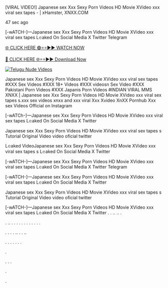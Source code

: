[VIRAL VIDEO!] Japanese sex Xxx Sexy Porn Videos HD Movie XVideo xxx viral sex tapes - | xHamster, XNXX.COM

47 sec ago

[-wATCH-]—Japanese sex Xxx Sexy Porn Videos HD Movie XVideo xxx viral sex tapes  L𝚎aked On Social Media X Twitter Telegram

[🌐 CLICK HERE 🟢==►► WATCH NOW](https://viral-xone.blogspot.com/2025/01/valovideo.html)

[🔴 CLICK HERE 🌐==►► Download Now](https://viral-xone.blogspot.com/2025/01/valovideo.html)

[![Telugu Nude Videos](https://i.imgur.com/dJHk4Zq.gif)](https://viral-xone.blogspot.com/2025/01/valovideo.html)

Japanese sex Xxx Sexy Porn Videos HD Movie XVideo xxx viral sex tapes  #XXX Sex Videos #XXX 18+ Videos #XXX videosn Sex Video #XXX Pakistani Porn Videos #XXX Japanis Porn Videos #INDIAN VIRAL MMS XNXX | Japanese sex Xxx Sexy Porn Videos HD Movie XVideo xxx viral sex tapes s.xxx sex videos xnxx and xxx viral Xxx Xvideo XnXX Pornhub Xxx sex Videos Official on Instagram

[-wATCh-]—Japanese sex Xxx Sexy Porn Videos HD Movie XVideo xxx viral sex tapes  L𝚎aked On Social Media X Twitter

Japanese sex Xxx Sexy Porn Videos HD Movie XVideo xxx viral sex tapes s Tutorial Original Video video oficial twitter

L𝚎aked VideoJapanese sex Xxx Sexy Porn Videos HD Movie XVideo xxx viral sex tapes s L𝚎aked On Social Media X Twitter

[-wATCH-]—Japanese sex Xxx Sexy Porn Videos HD Movie XVideo xxx viral sex tapes  L𝚎aked On Social Media X Twitter Telegram

[-wATCH-]—Japanese sex Xxx Sexy Porn Videos HD Movie XVideo xxx viral sex tapes  L𝚎aked On Social Media X Twitter

Japanese sex Xxx Sexy Porn Videos HD Movie XVideo xxx viral sex tapes s Tutorial Original Video video oficial twitter

[-wATCH-]—Japanese sex Xxx Sexy Porn Videos HD Movie XVideo xxx viral sex tapes  L𝚎aked On Social Media X Twitter
.
.
..
..
.

.
..
.
.
.
.
.
.
.
.
.
.
.
.

.
.
.
.
..
.
.
..




.
.
.
.
.
.
.

.

.
.
.

.

.
